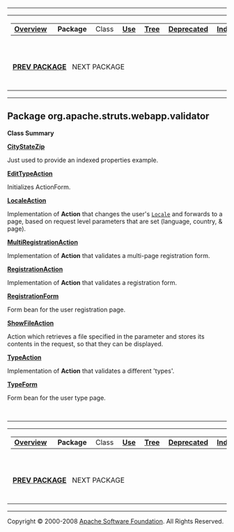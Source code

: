 ------------------------------------------------------------------------

<span id="navbar_top"></span> [](#skip-navbar_top "Skip navigation links")

<table>
<colgroup>
<col width="50%" />
<col width="50%" />
</colgroup>
<tbody>
<tr class="odd">
<td align="left"><span id="navbar_top_firstrow"></span>
<table>
<tbody>
<tr class="odd">
<td align="left"><a href="../../../../../overview-summary.html.md"><strong>Overview</strong></a> </td>
<td align="left"> <strong>Package</strong> </td>
<td align="left">Class </td>
<td align="left"><a href="package-use.html.md"><strong>Use</strong></a> </td>
<td align="left"><a href="package-tree.html.md"><strong>Tree</strong></a> </td>
<td align="left"><a href="../../../../../deprecated-list.html.md"><strong>Deprecated</strong></a> </td>
<td align="left"><a href="../../../../../index-all.html.md"><strong>Index</strong></a> </td>
<td align="left"><a href="../../../../../help-doc.html.md"><strong>Help</strong></a> </td>
</tr>
</tbody>
</table></td>
<td align="left"></td>
</tr>
<tr class="even">
<td align="left"> <a href="../../../../../org/apache/struts/webapp/upload/package-summary.html.md"><strong>PREV PACKAGE</strong></a>   NEXT PACKAGE</td>
<td align="left"><a href="../../../../../index.html.md?org/apache/struts/webapp/validator/package-summary.html"><strong>FRAMES</strong></a>    <a href="package-summary.html"><strong>NO FRAMES</strong></a>    
<a href="../../../../../allclasses-noframe.html.md"><strong>All Classes</strong></a></td>
</tr>
</tbody>
</table>

<span id="skip-navbar_top"></span>

------------------------------------------------------------------------

Package org.apache.struts.webapp.validator
------------------------------------------

**Class Summary**

**[CityStateZip](../../../../../org/apache/struts/webapp/validator/CityStateZip.html.md "class in org.apache.struts.webapp.validator")**

Just used to provide an indexed properties example.

**[EditTypeAction](../../../../../org/apache/struts/webapp/validator/EditTypeAction.html.md "class in org.apache.struts.webapp.validator")**

Initializes ActionForm.

**[LocaleAction](../../../../../org/apache/struts/webapp/validator/LocaleAction.html.md "class in org.apache.struts.webapp.validator")**

Implementation of **Action** that changes the user's [`Locale`](http://java.sun.com/j2se/1.4.2/docs/api/java/util/Locale.html.md?is-external=true "class or interface in java.util") and forwards to a page, based on request level parameters that are set (language, country, & page).

**[MultiRegistrationAction](../../../../../org/apache/struts/webapp/validator/MultiRegistrationAction.html.md "class in org.apache.struts.webapp.validator")**

Implementation of **Action** that validates a multi-page registration form.

**[RegistrationAction](../../../../../org/apache/struts/webapp/validator/RegistrationAction.html.md "class in org.apache.struts.webapp.validator")**

Implementation of **Action** that validates a registration form.

**[RegistrationForm](../../../../../org/apache/struts/webapp/validator/RegistrationForm.html.md "class in org.apache.struts.webapp.validator")**

Form bean for the user registration page.

**[ShowFileAction](../../../../../org/apache/struts/webapp/validator/ShowFileAction.html.md "class in org.apache.struts.webapp.validator")**

Action which retrieves a file specified in the parameter and stores its contents in the request, so that they can be displayed.

**[TypeAction](../../../../../org/apache/struts/webapp/validator/TypeAction.html.md "class in org.apache.struts.webapp.validator")**

Implementation of **Action** that validates a different 'types'.

**[TypeForm](../../../../../org/apache/struts/webapp/validator/TypeForm.html.md "class in org.apache.struts.webapp.validator")**

Form bean for the user type page.

 

------------------------------------------------------------------------

<span id="navbar_bottom"></span> [](#skip-navbar_bottom "Skip navigation links")

<table>
<colgroup>
<col width="50%" />
<col width="50%" />
</colgroup>
<tbody>
<tr class="odd">
<td align="left"><span id="navbar_bottom_firstrow"></span>
<table>
<tbody>
<tr class="odd">
<td align="left"><a href="../../../../../overview-summary.html.md"><strong>Overview</strong></a> </td>
<td align="left"> <strong>Package</strong> </td>
<td align="left">Class </td>
<td align="left"><a href="package-use.html.md"><strong>Use</strong></a> </td>
<td align="left"><a href="package-tree.html.md"><strong>Tree</strong></a> </td>
<td align="left"><a href="../../../../../deprecated-list.html.md"><strong>Deprecated</strong></a> </td>
<td align="left"><a href="../../../../../index-all.html.md"><strong>Index</strong></a> </td>
<td align="left"><a href="../../../../../help-doc.html.md"><strong>Help</strong></a> </td>
</tr>
</tbody>
</table></td>
<td align="left"></td>
</tr>
<tr class="even">
<td align="left"> <a href="../../../../../org/apache/struts/webapp/upload/package-summary.html.md"><strong>PREV PACKAGE</strong></a>   NEXT PACKAGE</td>
<td align="left"><a href="../../../../../index.html.md?org/apache/struts/webapp/validator/package-summary.html"><strong>FRAMES</strong></a>    <a href="package-summary.html"><strong>NO FRAMES</strong></a>    
<a href="../../../../../allclasses-noframe.html.md"><strong>All Classes</strong></a></td>
</tr>
</tbody>
</table>

<span id="skip-navbar_bottom"></span>

------------------------------------------------------------------------

Copyright © 2000-2008 [Apache Software Foundation](http://www.apache.org/). All Rights Reserved.

